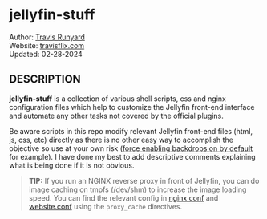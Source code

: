 # jellyfin-stuff

Author: [Travis Runyard](mailto:travisrunyard@gmail.com)<br>
Website: [travisflix.com](https://travisflix.com)<br>
Updated: 02-28-2024


## DESCRIPTION

**jellyfin-stuff** is a collection of various shell scripts, css and nginx configuration files which help to customize the Jellyfin front-end interface and automate any other tasks not covered by the official plugins.


Be aware scripts in this repo modify relevant Jellyfin front-end files (html, js, css, etc) directly as there is no other easy way to accomplish the objective so use at your own risk ([force enabling backdrops on by default](https://github.com/visualblind/jellyfin-stuff/blob/master/shell-scripts/jellyfin-backdrops-enable.sh) for example). I have done my best to add descriptive comments explaining what is being done if it is not obvious.


> **TIP:** If you run an NGINX reverse proxy in front of Jellyfin, you can do image caching on tmpfs (/dev/shm) to increase the image loading speed. You can find the relevant config in [nginx.conf](https://github.com/visualblind/jellyfin-stuff/blob/master/nginx/nginx.conf) and [website.conf](https://github.com/visualblind/jellyfin-stuff/blob/master/nginx/website.conf) using the `proxy_cache` directives.

